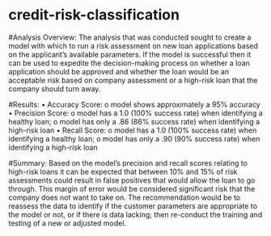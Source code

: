 # credit-risk-classification

#Analysis Overview:
  The analysis that was conducted sought to create a model with which to run a risk assessment on new loan applications based on the applicant’s available parameters. If the model is successful then it can be used to expedite the decision-making process on whether a loan application should be approved and whether the loan would be an acceptable risk based on company assessment or a high-risk loan that the company should turn away. 

#Results:
  •	Accuracy Score: 
    o	model shows approximately a 95% accuracy
  •	Precision Score: 
    o	model has a 1.0 (100% success rate) when identifying a healthy loan;
    o	model has only a .86 (86% success rate) when identifying a high-risk loan
  •	Recall Score: 
    o	model has a 1.0 (100% success rate) when identifying a healthy loan;
    o	model has only a .90 (90% success rate) when identifying a high-risk loan

#Summary:
  Based on the model’s precision and recall scores relating to high-risk loans it can be expected that between 10% and 15% of risk assessments could result in false positives that would allow the loan to go through. This margin of error would be considered significant risk that the company does not want to take on. The recommendation would be to reassess the data to identify if the customer parameters are appropriate to the model or not, or if there is data lacking; then re-conduct the training and testing of a new or adjusted model.
